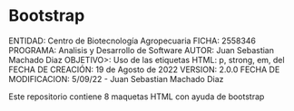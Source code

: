 # Bootstrap
ENTIDAD: Centro de Biotecnología Agropecuaria
FICHA: 2558346
PROGRAMA: Analisis y Desarrollo de Software
AUTOR: Juan Sebastian Machado Diaz
OBJETIVO>: Uso de las etiquetas HTML: p, strong, em, del
FECHA DE CREACIÓN: 19 de Agosto de 2022
VERSION: 2.0.0
FECHA DE MODIFICACION: 5/09/22  - Juan Sebastian Machado Diaz


Este repositorio  contiene 8 maquetas HTML con ayuda de bootstrap
